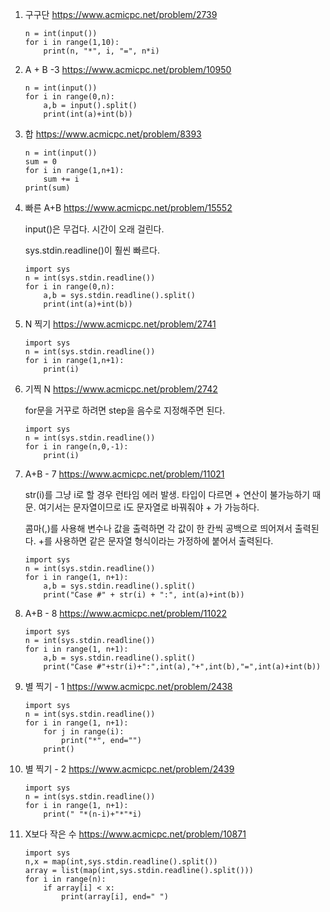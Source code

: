 1. 구구단 https://www.acmicpc.net/problem/2739

   ```
   n = int(input())
   for i in range(1,10):
       print(n, "*", i, "=", n*i)
   ```

2. A + B -3 https://www.acmicpc.net/problem/10950

   ```
   n = int(input())
   for i in range(0,n):
       a,b = input().split()
       print(int(a)+int(b))
   ```

3. 합 https://www.acmicpc.net/problem/8393

   ```
   n = int(input())
   sum = 0
   for i in range(1,n+1):
       sum += i
   print(sum)
   ```

4. 빠른 A+B https://www.acmicpc.net/problem/15552

   input()은 무겁다. 시간이 오래 걸린다.

   sys.stdin.readline()이 훨씬 빠르다.

   ```
   import sys
   n = int(sys.stdin.readline())
   for i in range(0,n):
       a,b = sys.stdin.readline().split()
       print(int(a)+int(b))
   ```

5. N 찍기 https://www.acmicpc.net/problem/2741

   ```
   import sys
   n = int(sys.stdin.readline())
   for i in range(1,n+1):
       print(i)
   ```

6. 기찍 N https://www.acmicpc.net/problem/2742

   for문을 거꾸로 하려면 step을 음수로 지정해주면 된다.

   ```
   import sys
   n = int(sys.stdin.readline())
   for i in range(n,0,-1):
       print(i)
   ```

7. A+B - 7 https://www.acmicpc.net/problem/11021

   str(i)를 그냥 i로 할 경우 런타임 에러 발생. 타입이 다르면 + 연산이 불가능하기 때문. 여기서는 문자열이므로 i도 문자열로 바꿔줘야 + 가 가능하다. 

   콤마(,)를 사용해 변수나 값을 출력하면 각 값이 한 칸씩 공백으로 띄어져서 출력된다. +를 사용하면 같은 문자열 형식이라는 가정하에 붙어서 출력된다. 

   ```
   import sys
   n = int(sys.stdin.readline())
   for i in range(1, n+1):
       a,b = sys.stdin.readline().split()
       print("Case #" + str(i) + ":", int(a)+int(b))
   ```

8. A+B - 8 https://www.acmicpc.net/problem/11022

   ```
   import sys
   n = int(sys.stdin.readline())
   for i in range(1, n+1):
       a,b = sys.stdin.readline().split()
       print("Case #"+str(i)+":",int(a),"+",int(b),"=",int(a)+int(b))
   ```

9. 별 찍기 - 1 https://www.acmicpc.net/problem/2438

   ```
   import sys
   n = int(sys.stdin.readline())
   for i in range(1, n+1):
       for j in range(i):
           print("*", end="")
       print()
   ```

10. 별 찍기 - 2 https://www.acmicpc.net/problem/2439

    ```
    import sys
    n = int(sys.stdin.readline())
    for i in range(1, n+1):
        print(" "*(n-i)+"*"*i)
    ```

11. X보다 작은 수 https://www.acmicpc.net/problem/10871

    ```
    import sys
    n,x = map(int,sys.stdin.readline().split())
    array = list(map(int,sys.stdin.readline().split()))
    for i in range(n):
        if array[i] < x:
            print(array[i], end=" ")
    ```

    

